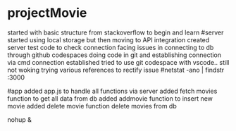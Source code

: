 # projectMovie
started with basic structure from stackoverflow to begin and learn 
#server
started using local storage but then moving to API integration
created server test code to check connection
facing issues in connecting to db through github codespaces 
doing code in git and establishing connection via cmd
connection established 
tried to use git codespace with vscode.. still not woking
trying various references to rectify issue
#netstat -ano | findstr :3000




#app
added app.js to handle all functions via server
added fetch movies function to get all data from db
added addmovie function to insert new movie
added delete movie function delete movies from db



nohup <command> &



